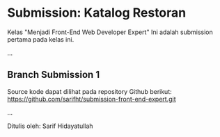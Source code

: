 # Submission: Katalog Restoran

Kelas "Menjadi Front-End Web Developer Expert"
Ini adalah submission pertama pada kelas ini.

...

## Branch Submission 1

Source kode dapat dilihat pada repository Github berikut:
https://github.com/sarifht/submission-front-end-expert.git

...

Ditulis oleh: Sarif Hidayatullah

